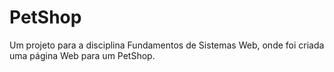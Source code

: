 # PetShop
Um projeto para a disciplina Fundamentos de Sistemas Web, onde foi criada uma página Web para um PetShop.
